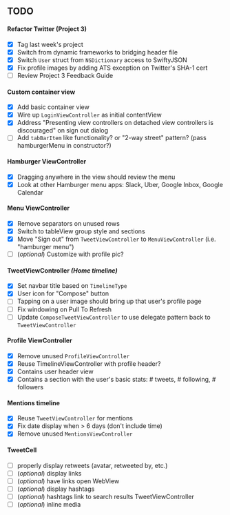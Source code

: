 ## TODO

#### Refactor Twitter (Project 3)
- [x] Tag last week's project
- [x] Switch from dynamic frameworks to bridging header file
- [x] Switch `User` struct from `NSDictionary` access to SwiftyJSON
- [x] Fix profile images by adding ATS exception on Twitter's SHA-1 cert
- [ ] Review Project 3 Feedback Guide

#### Custom container view
- [x] Add basic container view
- [x] Wire up `LoginViewController` as initial contentView
- [x] Address "Presenting view controllers on detached view controllers is discouraged" on sign out dialog
- [ ] Add `tabBarItem` like functionality? or "2-way street" pattern? (pass hamburgerMenu in constructor?)

#### Hamburger ViewController
- [x] Dragging anywhere in the view should review the menu
- [x] Look at other Hamburger menu apps: Slack, Uber, Google Inbox, Google Calendar

#### Menu ViewController
- [x] Remove separators on unused rows
- [x] Switch to tableView group style and sections
- [x] Move "Sign out" from `TweetViewController` to `MenuViewController` (i.e. "hamburger menu")
- [ ] (*optional*) Customize with profile pic?

#### TweetViewController *(Home timeline)*
- [x] Set navbar title based on `TimelineType`
- [x] User icon for "Compose" button
- [ ] Tapping on a user image should bring up that user's profile page
- [ ] Fix windowing on Pull To Refresh
- [ ] Update `ComposeTweetViewController` to use delegate pattern back to `TweetViewController`

#### Profile ViewController
- [x] Remove unused `ProfileViewController`
- [x] Reuse TimelineViewController with profile header?
- [x] Contains user header view
- [x] Contains a section with the user's basic stats: # tweets, # following, # followers

#### Mentions timeline
- [x] Reuse `TweetViewController` for mentions
- [x] Fix date display when > 6 days (don't include time)
- [x] Remove unused `MentionsViewController`

#### TweetCell
- [ ] properly display retweets (avatar, retweeted by, etc.)
- [ ] (*optional*) display links
- [ ] (*optional*) have links open WebView
- [ ] (*optional*) display hashtags
- [ ] (*optional*) hashtags link to search results TweetViewController
- [ ] (*optional*) inline media
